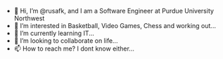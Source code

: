 - 👋 Hi, I’m @rusafk, and I am a Software Engineer at Purdue University Northwest
- 👀 I’m interested in Basketball, Video Games, Chess and working out...
- 🌱 I’m currently learning IT...
- 💞️ I’m looking to collaborate on life...
- 📫 How to reach me? I dont know either...

<!---
rusafk/rusafk is a ✨ special ✨ repository because its `README.md` (this file) appears on your GitHub profile.
You can click the Preview link to take a look at your changes.
--->

